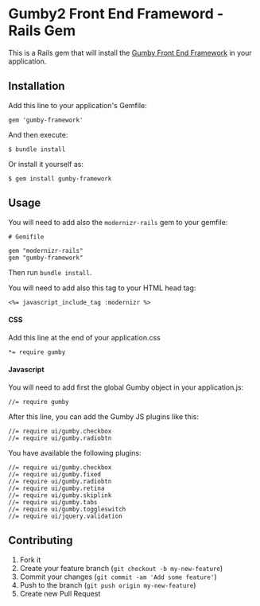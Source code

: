 # Gumby2 Front End Frameword - Rails Gem

This is a Rails gem that will install the [Gumby Front End Framework](http://gumbyframework.com/) in your application.

## Installation

Add this line to your application's Gemfile:

    gem 'gumby-framework'

And then execute:

    $ bundle install

Or install it yourself as:

    $ gem install gumby-framework

## Usage

You will need to add also the <code>modernizr-rails</code> gem to your gemfile:

	# Gemifile
	
	gem "modernizr-rails"
	gem "gumby-framework"
	
Then run <code>bundle install</code>.

You will need to add also this tag to your HTML head tag:

	<%= javascript_include_tag :modernizr %>
	
#### CSS

Add this line at the end of your application.css

	*= require gumby
	
#### Javascript


You will need to add first the global Gumby object in your application.js:

	//= require gumby
	
After this line, you can add the Gumby JS plugins like this:

	//= require ui/gumby.checkbox
	//= require ui/gumby.radiobtn
	
You have available the following plugins:

	//= require ui/gumby.checkbox
	//= require ui/gumby.fixed
	//= require ui/gumby.radiobtn
	//= require ui/gumby.retina
	//= require ui/gumby.skiplink
	//= require ui/gumby.tabs
	//= require ui/gumby.toggleswitch
	//= require ui/jquery.validation



## Contributing

1. Fork it
2. Create your feature branch (`git checkout -b my-new-feature`)
3. Commit your changes (`git commit -am 'Add some feature'`)
4. Push to the branch (`git push origin my-new-feature`)
5. Create new Pull Request
